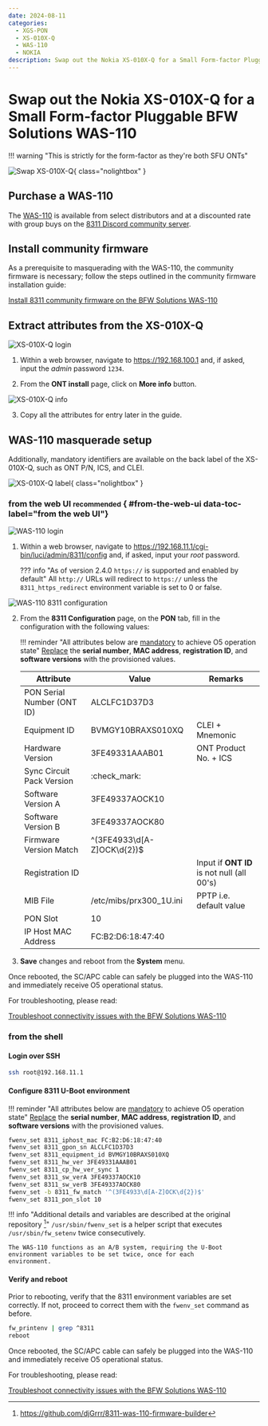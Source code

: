 ```yaml
---
date: 2024-08-11
categories:
  - XGS-PON
  - XS-010X-Q
  - WAS-110
  - NOKIA
description: Swap out the Nokia XS-010X-Q for a Small Form-factor Pluggable BFW Solutions WAS-110
---
```


# Swap out the Nokia XS-010X-Q for a Small Form-factor Pluggable BFW Solutions WAS-110

!!! warning "This is strictly for the form-factor as they're both SFU ONTs"

![Swap XS-010X-Q](swap-out-the-nokia-xs-010x-q-for-a-small-form-factor-pluggable-bfw-solutions-was-110/swap_xs010xq_was110.webp){ class="nolightbox" }

<!-- more -->
<!-- nocont -->

## Purchase a WAS-110

The [WAS-110] is available from select distributors and at a discounted rate with group buys on the
[8311 Discord community server](https://discord.com/servers/8311-886329492438671420).

## Install community firmware

As a prerequisite to masquerading with the WAS-110, the community firmware is necessary; follow the steps
outlined in the community firmware installation guide:

[Install 8311 community firmware on the BFW Solutions WAS-110](install-8311-community-firmware-on-the-bfw-solutions-was-110.md)

## Extract attributes from the XS-010X-Q

![XS-010X-Q login](swap-out-the-nokia-xs-010x-q-for-a-small-form-factor-pluggable-bfw-solutions-was-110/xs010xq_login.webp)

1. Within a web browser, navigate to <https://192.168.100.1> and, if asked, input the *admin* password `1234`.

2. From the __ONT install__ page, click on __More info__ button.

![XS-010X-Q info](swap-out-the-nokia-xs-010x-q-for-a-small-form-factor-pluggable-bfw-solutions-was-110/xs010xq_info.webp)

3. Copy all the attributes for entry later in the guide.

## WAS-110 masquerade setup

Additionally, mandatory identifiers are available on the back label of the XS-010X-Q, such as ONT P/N, ICS, and CLEI.

<div id="xs-010x-q-label"></div>

![XS-010X-Q label](swap-out-the-nokia-xs-010x-q-for-a-small-form-factor-pluggable-bfw-solutions-was-110/xs010xq_label.webp){ class="nolightbox" }

### from the web UI <small>recommended</small> { #from-the-web-ui data-toc-label="from the web UI"}

![WAS-110 login](swap-out-the-nokia-xs-010x-q-for-a-small-form-factor-pluggable-bfw-solutions-was-110/was_110_luci_login.webp)

1. Within a web browser, navigate to
   <https://192.168.11.1/cgi-bin/luci/admin/8311/config>
   and, if asked, input your <em>root</em> password.

    ??? info "As of version 2.4.0 `https://` is supported and enabled by default"
        All `http://` URLs will redirect to `https://` unless the `8311_https_redirect` environment variable is set to
        0 or false.

![WAS-110 8311 configuration](swap-out-the-nokia-xs-010x-q-for-a-small-form-factor-pluggable-bfw-solutions-was-110/was_110_luci_config.webp)

2. From the __8311 Configuration__ page, on the __PON__ tab, fill in the configuration with the following values:

    !!! reminder "All attributes below are <ins>mandatory</ins> to achieve O5 operation state"
        <ins>Replace</ins> the __serial number__, __MAC address__, __registration ID__, and __software versions__ with
        the provisioned values.

    | Attribute                  | Value                         | Remarks                                    |
    | -------------------------- | ----------------------------- | ------------------------------------------ |
    | PON Serial Number (ONT ID) | ALCLFC1D37D3                  |                                            |
    | Equipment ID               | BVMGY10BRAXS010XQ             | CLEI + Mnemonic                            |
    | Hardware Version           | 3FE49331AAAB01                | ONT Product No. + ICS                      |
    | Sync Circuit Pack Version  | :check_mark:                  |                                            |
    | Software Version A         | 3FE49337AOCK10                |                                            |
    | Software Version B         | 3FE49337AOCK80                |                                            |
    | Firmware Version Match     | ^(3FE4933\d[A-Z]OCK\d{2})$    |                                            |
    | Registration ID            |                               | Input if __ONT ID__ is not null (all 00's) |
    | MIB File                   | /etc/mibs/prx300_1U.ini       | PPTP i.e. default value                    |
    | PON Slot                   | 10                            |                                            |
    | IP Host MAC Address        | FC:B2:D6:18:47:40             |                                            |

3. __Save__ changes and reboot from the __System__ menu.

Once rebooted, the SC/APC cable can safely be plugged into the WAS-110 and immediately receive O5 operational status.

For troubleshooting, please read:

[Troubleshoot connectivity issues with the BFW Solutions WAS-110]

### from the shell

<h4>Login over SSH</h4>

```sh
ssh root@192.168.11.1
```

<h4>Configure 8311 U-Boot environment</h4>

!!! reminder "All attributes below are <ins>mandatory</ins> to achieve O5 operation state"
    <ins>Replace</ins> the __serial number__, __MAC address__, __registration ID__, and __software versions__ with
    the provisioned values.

``` sh
fwenv_set 8311_iphost_mac FC:B2:D6:18:47:40
fwenv_set 8311_gpon_sn ALCLFC1D37D3
fwenv_set 8311_equipment_id BVMGY10BRAXS010XQ
fwenv_set 8311_hw_ver 3FE49331AAAB01
fwenv_set 8311_cp_hw_ver_sync 1
fwenv_set 8311_sw_verA 3FE49337AOCK10
fwenv_set 8311_sw_verB 3FE49337AOCK80
fwenv_set -b 8311_fw_match '^(3FE4933\d[A-Z]OCK\d{2})$'
fwenv_set 8311_pon_slot 10
```

!!! info "Additional details and variables are described at the original repository [^1]"
    `/usr/sbin/fwenv_set` is a helper script that executes `/usr/sbin/fw_setenv` twice consecutively.

    The WAS-110 functions as an A/B system, requiring the U-Boot environment variables to be set twice, once for each
    environment.

<h4>Verify and reboot</h4>

Prior to rebooting, verify that the 8311 environment variables are set correctly. If not, proceed to correct them with
the `fwenv_set` command as before.

```sh
fw_printenv | grep ^8311
reboot
```

Once rebooted, the SC/APC cable can safely be plugged into the WAS-110 and immediately receive O5 operational status.

For troubleshooting, please read:

[Troubleshoot connectivity issues with the BFW Solutions WAS-110]

  [WAS-110]: ../xgs-pon/ont/bfw-solutions/was-110.md#value-added-resellers
  [Troubleshoot connectivity issues with the BFW Solutions WAS-110]: troubleshoot-connectivity-issues-with-the-bfw-solutions-was-110.md

[^1]: <https://github.com/djGrrr/8311-was-110-firmware-builder>
